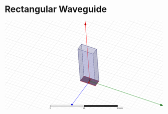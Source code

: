 # Rectangular Waveguide #
![RWpic](https://github.com/yanghaoqin/HFSS-Models/blob/master/Rectangular%20Waveguide/Rectangular-Waveguide.PNG)
